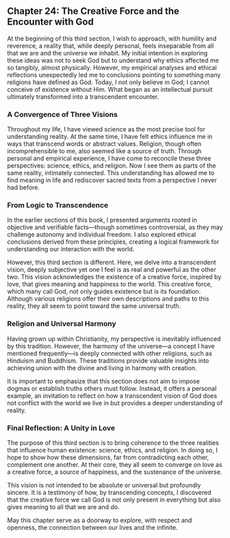 ## Chapter 24: The Creative Force and the Encounter with God
At the beginning of this third section, I wish to approach, with humility and reverence, a reality that, while deeply personal, feels inseparable from all that we are and the universe we inhabit. My initial intention in exploring these ideas was not to seek God but to understand why ethics affected me so tangibly, almost physically. However, my empirical analyses and ethical reflections unexpectedly led me to conclusions pointing to something many religions have defined as God. Today, I not only believe in God; I cannot conceive of existence without Him. What began as an intellectual pursuit ultimately transformed into a transcendent encounter.

### A Convergence of Three Visions
Throughout my life, I have viewed science as the most precise tool for understanding reality. At the same time, I have felt ethics influence me in ways that transcend words or abstract values. Religion, though often incomprehensible to me, also seemed like a source of truth. Through personal and empirical experience, I have come to reconcile these three perspectives: science, ethics, and religion. Now I see them as parts of the same reality, intimately connected. This understanding has allowed me to find meaning in life and rediscover sacred texts from a perspective I never had before.

### From Logic to Transcendence
In the earlier sections of this book, I presented arguments rooted in objective and verifiable facts—though sometimes controversial, as they may challenge autonomy and individual freedom. I also explored ethical conclusions derived from these principles, creating a logical framework for understanding our interaction with the world.

However, this third section is different. Here, we delve into a transcendent vision, deeply subjective yet one I feel is as real and powerful as the other two. This vision acknowledges the existence of a creative force, inspired by love, that gives meaning and happiness to the world. This creative force, which many call God, not only guides existence but is its foundation. Although various religions offer their own descriptions and paths to this reality, they all seem to point toward the same universal truth.

### Religion and Universal Harmony
Having grown up within Christianity, my perspective is inevitably influenced by this tradition. However, the harmony of the universe—a concept I have mentioned frequently—is deeply connected with other religions, such as Hinduism and Buddhism. These traditions provide valuable insights into achieving union with the divine and living in harmony with creation.

It is important to emphasize that this section does not aim to impose dogmas or establish truths others must follow. Instead, it offers a personal example, an invitation to reflect on how a transcendent vision of God does not conflict with the world we live in but provides a deeper understanding of reality.

### Final Reflection: A Unity in Love
The purpose of this third section is to bring coherence to the three realities that influence human existence: science, ethics, and religion. In doing so, I hope to show how these dimensions, far from contradicting each other, complement one another. At their core, they all seem to converge on love as a creative force, a source of happiness, and the sustenance of the universe.

This vision is not intended to be absolute or universal but profoundly sincere. It is a testimony of how, by transcending concepts, I discovered that the creative force we call God is not only present in everything but also gives meaning to all that we are and do.

May this chapter serve as a doorway to explore, with respect and openness, the connection between our lives and the infinite.








